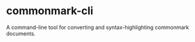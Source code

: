 # commonmark-cli

A command-line tool for converting and syntax-highlighting
commonmark documents.

